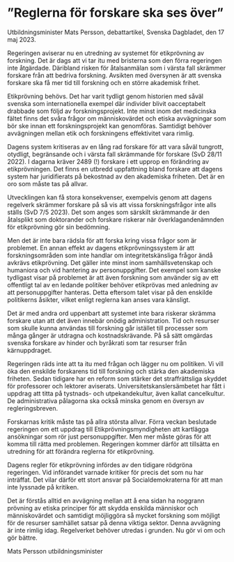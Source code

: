# ”Reglerna för forskare ska ses över”

Utbildningsminister Mats Persson, debattartikel, Svenska Dagbladet, den 17 maj 2023\.


Regeringen aviserar nu en utredning av systemet för etikprövning av forskning. Det är dags att vi tar itu med bristerna som den förra regeringen inte åtgärdade. Däribland risken för åtalsanmälan som i värsta fall skrämmer forskare från att bedriva forskning. Avsikten med översynen är att svenska forskare ska få mer tid till forskning och en större akademisk frihet.

Etikprövning behövs. Det har varit tydligt genom historien med såväl svenska som internationella exempel där individer blivit oacceptabelt drabbade som följd av forskningsprojekt. Inte minst inom det medicinska fältet finns det svåra frågor om människovärdet och etiska avvägningar som bör ske innan ett forskningsprojekt kan genomföras. Samtidigt behöver avvägningen mellan etik och forskningens effektivitet vara rimlig.

Dagens system kritiseras av en lång rad forskare för att vara såväl tungrott, otydligt, begränsande och i värsta fall skrämmande för forskare (SvD 28/11 2022\). I dagarna kräver 2489 (!) forskare i ett upprop en förändring av etikprövningen. Det finns en utbredd uppfattning bland forskare att dagens system har juridifierats på bekostnad av den akademiska friheten. Det är en oro som måste tas på allvar.

Utvecklingen kan få stora konsekvenser, exempelvis genom att dagens regelverk skrämmer forskare på så vis att vissa forskningsfrågor inte alls ställs (SvD 7/5 2023\). Det som anges som särskilt skrämmande är den åtalsplikt som doktorander och forskare riskerar när överklagandenämnden för etikprövning gör sin bedömning.

Men det är inte bara rädsla för att forska kring vissa frågor som är problemet. En annan effekt av dagens etikprövningssystem är att forskningsområden som inte handlar om integritetskänsliga frågor ändå avkrävs etikprövning. Det gäller inte minst inom samhällsvetenskap och humaniora och vid hantering av personuppgifter. Det exempel som kanske tydligast visar på problemet är att även forskning som använder sig av ett offentligt tal av en ledande politiker behöver etikprövas med anledning av att personuppgifter hanteras. Detta eftersom talet visar på den enskilde politikerns åsikter, vilket enligt reglerna kan anses vara känsligt.

Det är med andra ord uppenbart att systemet inte bara riskerar skrämma forskare utan att det även innebär onödig administration. Tid och resurser som skulle kunna användas till forskning går istället till processer som många gånger är utdragna och kostnadskrävande. På så sätt omgärdas svenska forskare av hinder och byråkrati som tar resurser från kärnuppdraget.

Regeringen räds inte att ta itu med frågan och lägger nu om politiken. Vi vill öka den enskilde forskarens tid till forskning och stärka den akademiska friheten. Sedan tidigare har en reform som stärker det straffrättsliga skyddet för professorer och lektorer aviserats. Universitetskanslersämbetet har fått i uppdrag att titta på tystnads\- och utpekandekultur, även kallat cancelkultur. De administrativa pålagorna ska också minska genom en översyn av regleringsbreven.

Forskarnas kritik måste tas på allra största allvar. Förra veckan beslutade regeringen om ett uppdrag till Etikprövningsmyndigheten att kartlägga ansökningar som rör just personuppgifter. Men mer måste göras för att komma till rätta med problemen. Regeringen kommer därför att tillsätta en utredning för att förändra reglerna för etikprövning.

Dagens regler för etikprövning infördes av den tidigare rödgröna regeringen. Vid införandet varnade kritiker för precis det som nu har inträffat. Det vilar därför ett stort ansvar på Socialdemokraterna för att man inte lyssnade på kritiken.

Det är förstås alltid en avvägning mellan att å ena sidan ha noggrann prövning av etiska principer för att skydda enskilda människor och människovärdet och samtidigt möjliggöra så mycket forskning som möjligt för de resurser samhället satsar på denna viktiga sektor. Denna avvägning är inte rimlig idag. Regelverket behöver utredas i grunden. Nu gör vi om och gör bättre.

Mats Persson
utbildningsminister
